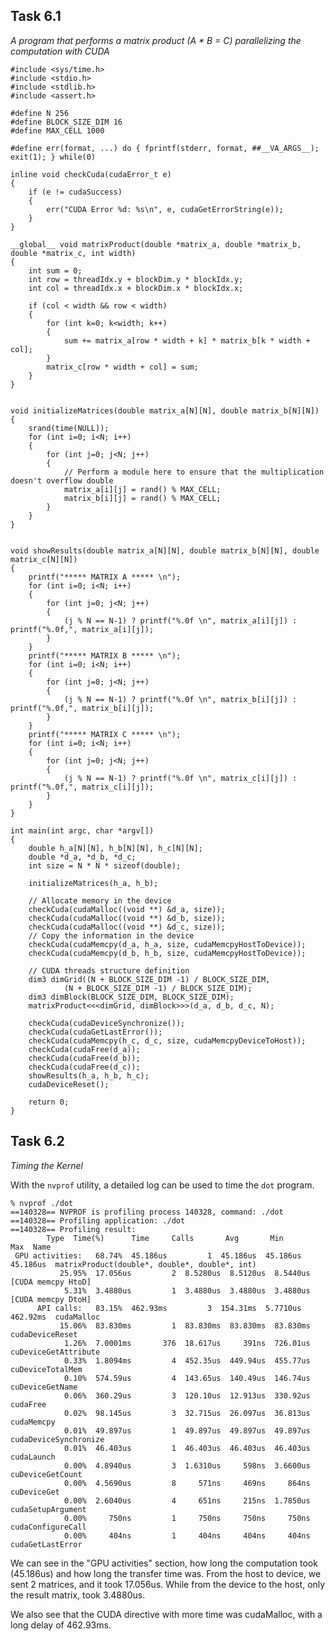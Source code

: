 ## Task 6.1
*A program that performs a matrix product  (A * B = C) parallelizing the
computation with CUDA*

    #include <sys/time.h>
    #include <stdio.h>
    #include <stdlib.h>
    #include <assert.h>
    
    #define N 256
    #define BLOCK_SIZE_DIM 16
    #define MAX_CELL 1000
    
    #define err(format, ...) do { fprintf(stderr, format, ##__VA_ARGS__); exit(1); } while(0)
    
    inline void checkCuda(cudaError_t e)
    {
        if (e != cudaSuccess)
        {
            err("CUDA Error %d: %s\n", e, cudaGetErrorString(e));
        }
    }
    
    __global__ void matrixProduct(double *matrix_a, double *matrix_b, double *matrix_c, int width)
    {
        int sum = 0;
        int row = threadIdx.y + blockDim.y * blockIdx.y;
        int col = threadIdx.x + blockDim.x * blockIdx.x;
    
        if (col < width && row < width)
        {
            for (int k=0; k<width; k++)
            {
                sum += matrix_a[row * width + k] * matrix_b[k * width + col];
            }
            matrix_c[row * width + col] = sum;
        }
    }
    
    
    void initializeMatrices(double matrix_a[N][N], double matrix_b[N][N])
    {
        srand(time(NULL));
        for (int i=0; i<N; i++) 
        {
            for (int j=0; j<N; j++) 
            {
                // Perform a module here to ensure that the multiplication doesn't overflow double
                matrix_a[i][j] = rand() % MAX_CELL;
                matrix_b[i][j] = rand() % MAX_CELL;
            }
        }
    }
    
    
    void showResults(double matrix_a[N][N], double matrix_b[N][N], double matrix_c[N][N]) 
    {
        printf("***** MATRIX A ***** \n");
        for (int i=0; i<N; i++) 
        {
            for (int j=0; j<N; j++) 
            {
                (j % N == N-1) ? printf("%.0f \n", matrix_a[i][j]) : printf("%.0f,", matrix_a[i][j]);
            }
        }
        printf("***** MATRIX B ***** \n");
        for (int i=0; i<N; i++)
        {
            for (int j=0; j<N; j++)
            {
                (j % N == N-1) ? printf("%.0f \n", matrix_b[i][j]) : printf("%.0f,", matrix_b[i][j]);
            }
        }
        printf("***** MATRIX C ***** \n");
        for (int i=0; i<N; i++)
        {
            for (int j=0; j<N; j++)
            {
                (j % N == N-1) ? printf("%.0f \n", matrix_c[i][j]) : printf("%.0f,", matrix_c[i][j]);
            }
        }
    }
    
    int main(int argc, char *argv[])
    {
        double h_a[N][N], h_b[N][N], h_c[N][N];
        double *d_a, *d_b, *d_c;
        int size = N * N * sizeof(double);
    
        initializeMatrices(h_a, h_b);
    
        // Allocate memory in the device
        checkCuda(cudaMalloc((void **) &d_a, size));
        checkCuda(cudaMalloc((void **) &d_b, size));
        checkCuda(cudaMalloc((void **) &d_c, size));
        // Copy the information in the device
        checkCuda(cudaMemcpy(d_a, h_a, size, cudaMemcpyHostToDevice));
        checkCuda(cudaMemcpy(d_b, h_b, size, cudaMemcpyHostToDevice));
    
        // CUDA threads structure definition
        dim3 dimGrid((N + BLOCK_SIZE_DIM -1) / BLOCK_SIZE_DIM, 
                (N + BLOCK_SIZE_DIM -1) / BLOCK_SIZE_DIM);
        dim3 dimBlock(BLOCK_SIZE_DIM, BLOCK_SIZE_DIM);
        matrixProduct<<<dimGrid, dimBlock>>>(d_a, d_b, d_c, N);
    
        checkCuda(cudaDeviceSynchronize());
        checkCuda(cudaGetLastError());
        checkCuda(cudaMemcpy(h_c, d_c, size, cudaMemcpyDeviceToHost));
        checkCuda(cudaFree(d_a));
        checkCuda(cudaFree(d_b));
        checkCuda(cudaFree(d_c));
        showResults(h_a, h_b, h_c);
        cudaDeviceReset();
    
        return 0;
    }

## Task 6.2
*Timing the Kernel*

With the `nvprof` utility, a detailed log can be used to time the `dot` program.

	% nvprof ./dot
	==140328== NVPROF is profiling process 140328, command: ./dot
	==140328== Profiling application: ./dot
	==140328== Profiling result:
		    Type  Time(%)      Time     Calls       Avg       Min       Max  Name
	 GPU activities:   68.74%  45.186us         1  45.186us  45.186us  45.186us  matrixProduct(double*, double*, double*, int)
			   25.95%  17.056us         2  8.5280us  8.5120us  8.5440us  [CUDA memcpy HtoD]
			    5.31%  3.4880us         1  3.4880us  3.4880us  3.4880us  [CUDA memcpy DtoH]
	      API calls:   83.15%  462.93ms         3  154.31ms  5.7710us  462.92ms  cudaMalloc
			   15.06%  83.830ms         1  83.830ms  83.830ms  83.830ms  cudaDeviceReset
			    1.26%  7.0001ms       376  18.617us     391ns  726.01us  cuDeviceGetAttribute
			    0.33%  1.8094ms         4  452.35us  449.94us  455.77us  cuDeviceTotalMem
			    0.10%  574.59us         4  143.65us  140.49us  146.74us  cuDeviceGetName
			    0.06%  360.29us         3  120.10us  12.913us  330.92us  cudaFree
			    0.02%  98.145us         3  32.715us  26.097us  36.813us  cudaMemcpy
			    0.01%  49.897us         1  49.897us  49.897us  49.897us  cudaDeviceSynchronize
			    0.01%  46.403us         1  46.403us  46.403us  46.403us  cudaLaunch
			    0.00%  4.8940us         3  1.6310us     598ns  3.6600us  cuDeviceGetCount
			    0.00%  4.5690us         8     571ns     469ns     864ns  cuDeviceGet
			    0.00%  2.6040us         4     651ns     215ns  1.7850us  cudaSetupArgument
			    0.00%     750ns         1     750ns     750ns     750ns  cudaConfigureCall
			    0.00%     404ns         1     404ns     404ns     404ns  cudaGetLastError

We can see in the "GPU activities" section, how long the computation took
(45.186us) and how long the transfer time was. From the host to device, we sent
2 matrices, and it took 17.056us. While from the device to the host, only the
result matrix, took 3.4880us.

We also see that the CUDA directive with more time was cudaMalloc, with a long
delay of 462.93ms.
